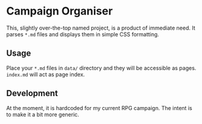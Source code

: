 # Campaign Organiser

This, slightly over-the-top named project, is a product of immediate need. It parses `*.md` files and displays them in simple CSS formatting.

## Usage

Place your `*.md` files in `data/` directory and they will be accessible as pages. `index.md` will act as page index.

## Development

At the moment, it is hardcoded for my current RPG campaign. The intent is to make it a bit more generic.

